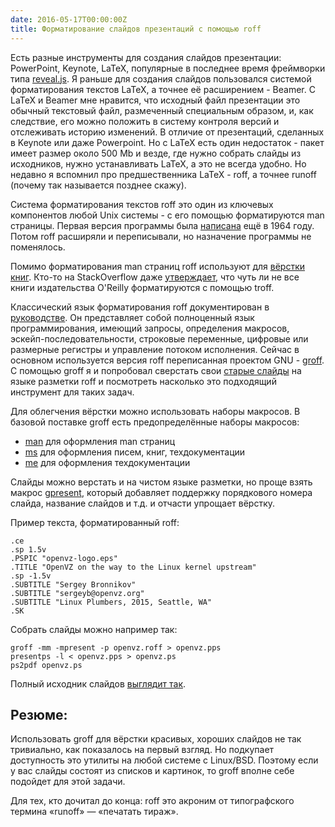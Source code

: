 ```yaml
---
date: 2016-05-17T00:00:00Z
title: Форматирование слайдов презентаций с помощью roff
---
```


Есть разные инструменты для создания слайдов презентации: PowerPoint, Keynote,
LaTeX, популярные в последнее время фреймворки типа
[reveal.js](http://lab.hakim.se/reveal-js/#/). Я раньше для создания слайдов
пользовался системой форматирования текстов LaTeX, а точнее её расширением -
Beamer. C LaTeX и Beamer мне нравится, что исходный файл презентации это обычный
текстовый файл, размеченный специальным образом, и, как следствие, его можно
положить в систему контроля версий и отслеживать историю изменений. В отличие от
презентаций, сделанных в Keynote или даже Powerpoint. Но c LaTeX есть один
недостаток - пакет имеет размер около 500 Mb и везде, где нужно собрать слайды
из исходников, нужно устанавливать LaTeX, а это не всегда удобно. Но недавно я
вспомнил про предшественника LaTeX - roff, а точнее runoff (почему так
называется позднее скажу).

Система форматирования текстов roff это один из ключевых компонентов любой Unix
системы - с его помощью форматируются man страницы. Первая версия программы была
[написана](http://manpages.bsd.lv/history.html) ещё в 1964 году. Потом roff
расширяли и переписывали, но назначение программы не поменялось.

Помимо форматирования man страниц roff используют для [вёрстки
книг](http://www.troff.org/pubs.html). Кто-то на StackOverflow даже
[утверждает](http://stackoverflow.com/a/336921/3665613), что чуть ли не все
книги издательства O'Reilly форматируются с помощью troff.

Классический язык форматирования roff документирован в
[руководстве](http://www.troff.org/54.pdf). Он представляет собой полноценный
язык программирования, имеющий запросы, определения макросов,
эскейп-последовательности, строковые переменные, цифровые или размерные регистры
и управление потоком исполнения. Сейчас в основном используется версия roff
переписанная проектом GNU - [groff](http://www.gnu.org/software/groff/). С
помощью groff я и попробовал сверстать свои [старые
слайды](https://speakerdeck.com/sergeyb/containers-in-the-upstream-kernel-as-compared-to-vz-kernel)
на языке разметки roff и посмотреть насколько это подходящий инструмент для
таких задач.  

Для облегчения вёрстки можно использовать наборы макросов. В базовой поставке groff
есть предопределённые наборы макросов:

* [man](http://linux.die.net/man/7/groff_man) для оформления man страниц
* [ms](http://linux.die.net/man/7/groff_ms) для оформления писем, книг, техдокументации
* [me](http://linux.die.net/man/7/groff_me) для оформления техдокументации

Слайды можно верстать и на чистом языке разметки, но проще взять макрос
[gpresent](https://staff.fnwi.uva.nl/b.diertens/useful/gpresent/), который
добавляет поддержку порядкового номера слайда, название слайдов и т.д. и отчасти
упрощает вёрстку.

Пример текста, форматированный roff:

```
.ce
.sp 1.5v
.PSPIC "openvz-logo.eps"
.TITLE "OpenVZ on the way to the Linux kernel upstream"
.sp -1.5v
.SUBTITLE "Sergey Bronnikov"
.SUBTITLE "sergeyb@openvz.org"
.SUBTITLE "Linux Plumbers, 2015, Seattle, WA"
.SK
```

Собрать слайды можно например так:

	groff -mm -mpresent -p openvz.roff > openvz.pps
	presentps -l < openvz.pps > openvz.ps
	ps2pdf openvz.ps

Полный исходник слайдов [выглядит так](https://gist.github.com/ligurio/38d765d9e083a01c2c12ea0d61493ce9).

## Резюме:

Использовать groff для вёрстки красивых, хороших слайдов не так тривиально, как
показалось на первый взгляд. Но подкупает доступность это утилиты на любой
системе с Linux/BSD. Поэтому если у вас слайды состоят из списков и картинок, то
groff вполне себе подойдет для этой задачи.

Для тех, кто дочитал до конца: roff это акроним от типографского термина
«runoff» — «печатать тираж».
